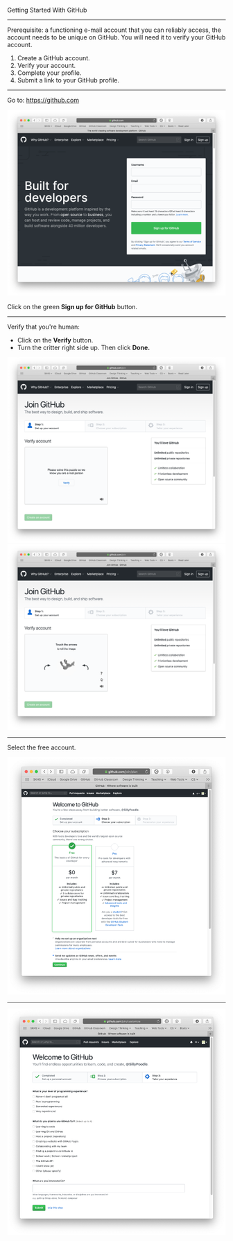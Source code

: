 Getting Started With GitHub

---

Prerequisite: a functioning e-mail account that you can reliably access, the account needs to be unique on GitHub. You will need it to verify your GitHub account.

1. Create a GitHub account.
1. Verify your account.
1. Complete your profile.
1. Submit a link to your GitHub profile.

---

Go to: https://github.com

![](docs/assets/images/create-github-account-0.png)

Click on the green **Sign up for GitHub** button.

---

Verify that you're human:
* Click on the **Verify** button.
* Turn the critter right side up. Then click **Done.**

![](docs/assets/images/create-github-account-1a.png)
![](docs/assets/images/create-github-account-1b.png)

---

Select the free account.

![](docs/assets/images/create-github-account-2.png)

---

![](docs/assets/images/create-github-account-3.png)
